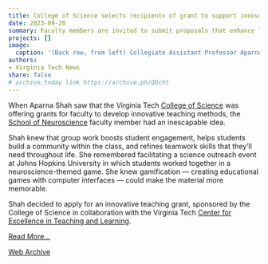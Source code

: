 ```yaml
---
title: College of Science selects recipients of grant to support innovative teaching ideas
date: 2023-09-20
summary: Faculty members are invited to submit proposals that enhance learning experiences for undergraduate and graduate students.
projects: []
image:
  caption: '(Back row, from left) Collegiate Assistant Professor Aparna Shah and students Hunter Dyche, Christian Burrell, Gwendolyn Swannell, (front row from left) Martha-Patience Taah, Katherine Jackson, and Nabiha Faisal. Photo by Spencer Coppage for Virginia Tech.'
authors:
- Virginia Tech News
share: false
# archive.today link https://archive.ph/QDcVt
---
```

When Aparna Shah saw that the Virginia Tech [College of Science](https://www.science.vt.edu/) was offering grants for faculty to develop innovative teaching methods, the [School of Neuroscience](https://neuroscience.vt.edu/) faculty member had an inescapable idea.

Shah knew that group work boosts student engagement, helps students build a community within the class, and refines teamwork skills that they’ll need throughout life. She remembered facilitating a science outreach event at Johns Hopkins University in which students worked together in a neuroscience-themed game. She knew gamification — creating educational games with computer interfaces — could make the material more memorable.

Shah decided to apply for an innovative teaching grant, sponsored by the College of Science in collaboration with the Virginia Tech [Center for Excellence in Teaching and Learning](https://teaching.vt.edu/).

[Read More...](https://news.vt.edu/articles/2023/09/science-innovarive-teaching-grants-aparna-shaw.html)

[Web Archive](https://web.archive.org/web/20240817123359/https://news.vt.edu/articles/2023/09/science-innovarive-teaching-grants-aparna-shaw.html)